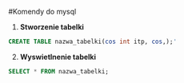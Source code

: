 #Komendy do mysql  

1. **Stworzenie tabelki**  
```sql
CREATE TABLE nazwa_tabelki(cos int itp, cos,);'
```
2. **Wyswietlnenie tabelki**
```sql
SELECT * FROM nazwa_tabelki;
```
